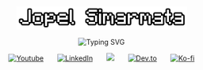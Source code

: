 <p align="center">
  <a href="https://github.com/JopelSimarmata">
    <img src="https://github.com/JopelSimarmata/Costum_Readme/blob/main/Jopel-Simarmata%20(1).png?raw=true" alt="Jopel Simarmata" /></a>
</p>

<p align="center">
  <img src="https://readme-typing-svg.demolab.com?font=Fira+Code&size=25&pause=1000&color=0CF761&center=true&vCenter=true&width=435&separator=%3C&lines=while+(!succes)+%7B%3CTryAgain();+%7D" alt="Typing SVG" />
</p>

<p align="center">
  <a href="https://youtube.com/@jopelsimarmata2803?si=iZPD-RGGnHdlLsiD"><img width="32px" alt="Youtube" title="Youtube" src="https://img.icons8.com/?size=100&id=37326&format=png&color=08FF2E"/></a>
  &#8287;&#8287;&#8287;&#8287;&#8287;
  <a href="https://www.linkedin.com/in/%F0%9D%90%89%F0%9D%90%A8%F0%9D%90%A9%F0%9D%90%9E%F0%9D%90%A5-%F0%9D%90%92%F0%9D%90%A2%F0%9D%90%A6%F0%9D%90%9A%F0%9D%90%AB%F0%9D%90%A6%F0%9D%90%9A%F0%9D%90%AD%F0%9D%90%9A-743397262/"><img width="32px" alt="LinkedIn" title="LinkedIn" src="https://img.icons8.com/?size=100&id=8808&format=png&color=08FF2E"/></a>
  &#8287;&#8287;&#8287;&#8287;&#8287;
  <a href="https://discord.gg/jevans1859" alt="Discord" title="Dev Pro Tips Discord Server"><img width="32px" src="https://img.icons8.com/?size=100&id=30888&format=png&color=08FF2E"/></a>
  &#8287;&#8287;&#8287;&#8287;&#8287;
  <a href=""><img width="32px" alt="Dev.to" title="DenverCoder1 Dev.to" src="https://img.icons8.com/?size=100&id=59813&format=png&color=08FF2E"></a>
  &#8287;&#8287;&#8287;&#8287;&#8287;
  <a href=""><img width="32px" alt="Ko-fi" title="Buy me a coffee" src="https://img.icons8.com/?size=100&id=118638&format=png&color=08FF2E"/></a>
<!--   &#8287;&#8287;&#8287;&#8287;&#8287;
  <a href="http://eyl327.mywebcommunity.org/promos/"><img width="32px" alt="Free Stuff" title="Free gifts for you" src="https://i.imgur.com/0uVwkoZ.png"/></a> -->
</p>

<br>
